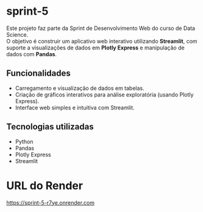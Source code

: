 # sprint-5
Este projeto faz parte da Sprint de Desenvolvimento Web do curso de Data Science.  
O objetivo é construir um aplicativo web interativo utilizando **Streamlit**, com suporte a visualizações de dados em **Plotly Express** e manipulação de dados com **Pandas**.

## Funcionalidades

- Carregamento e visualização de dados em tabelas.
- Criação de gráficos interativos para análise exploratória (usando Plotly Express).
- Interface web simples e intuitiva com Streamlit.

## Tecnologias utilizadas

- Python
- Pandas
- Plotly Express
- Streamlit

# URL do Render
https://sprint-5-r7ye.onrender.com
